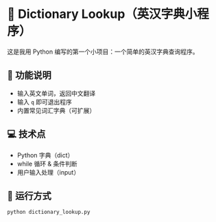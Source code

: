 # 📘 Dictionary Lookup（英汉字典小程序）

这是我用 Python 编写的第一个小项目：一个简单的英汉字典查询程序。

## 🔧 功能说明
- 输入英文单词，返回中文翻译
- 输入 `q` 即可退出程序
- 内置常见词汇字典（可扩展）

## 💻 技术点
- Python 字典（dict）
- while 循环 & 条件判断
- 用户输入处理（input）

## 🚀 运行方式
```bash
python dictionary_lookup.py
